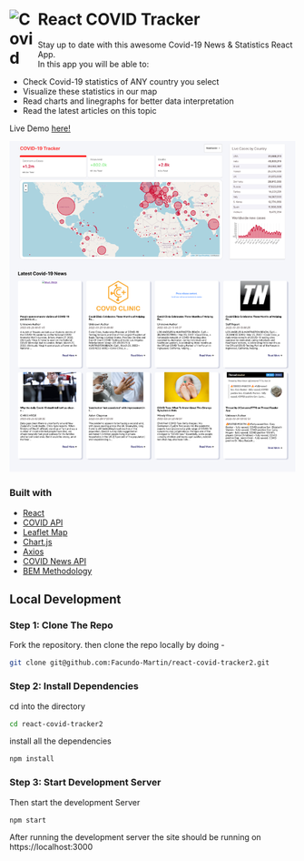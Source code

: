 # React COVID Tracker <img align="left" alt="Covid" style="fill: green" width="50px" src="https://www.svgrepo.com/show/376851/covid.svg" style="padding-right:10px;" />

Stay up to date with this awesome Covid-19 News & Statistics React App.  
In this app you will be able to:

- Check Covid-19 statistics of ANY country you select
- Visualize these statistics in our map
- Read charts and linegraphs for better data interpretation
- Read the latest articles on this topic

Live Demo [here!](https://react-covid-tracker2-db6b3.web.app/)
<br />

![preview img](/preview.png)

### Built with

- [React](http://reactjs.org/)
- [COVID API](https://disease.sh/)
- [Leaflet Map](https://leafletjs.com/SlavaUkraini/)
- [Chart.js](https://www.chartjs.org/)
- [Axios](/https://axios-http.com/)
- [COVID News API](https://rapidapi.com/newscatcher-api-newscatcher-api-default/api/covid-19-news/)
- [BEM Methodology](https://http://getbem.com/)

## Local Development

### Step 1: Clone The Repo

Fork the repository. then clone the repo locally by doing -

```bash
git clone git@github.com:Facundo-Martin/react-covid-tracker2.git
```

### Step 2: Install Dependencies

cd into the directory

```bash
cd react-covid-tracker2
```

install all the dependencies

```bash
npm install
```

### Step 3: Start Development Server

Then start the development Server

```
npm start
```

After running the development server the site should be running on https://localhost:3000
